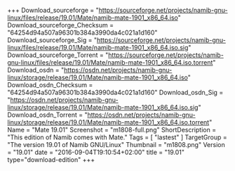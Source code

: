 +++
Download_sourceforge = "https://sourceforge.net/projects/namib-gnu-linux/files/release/19.01/Mate/namib-mate-1901_x86_64.iso"
Download_sourceforge_Checksum = "64254d94a507a96301b384a3990da4c021a1d160"
Download_sourceforge_Sig = "https://sourceforge.net/projects/namib-gnu-linux/files/release/19.01/Mate/namib-mate-1901_x86_64.iso.sig"
Download_sourceforge_Torrent = "https://sourceforge.net/projects/namib-gnu-linux/files/release/19.01/Mate/namib-mate-1901_x86_64.iso.torrent"
Download_osdn = "https://osdn.net/projects/namib-gnu-linux/storage/release/19.01/Mate/namib-mate-1901_x86_64.iso"
Download_osdn_Checksum = "64254d94a507a96301b384a3990da4c021a1d160"
Download_osdn_Sig = "https://osdn.net/projects/namib-gnu-linux/storage/release/19.01/Mate/namib-mate-1901_x86_64.iso.sig"
Download_osdn_Torrent = "https://osdn.net/projects/namib-gnu-linux/storage/release/19.01/Mate/namib-mate-1901_x86_64.iso.torrent"
Name = "Mate 19.01"
Screenshot = "m1808-full.png"
ShortDescription = "This edition of Namib comes with Mate."
Tags = [ "lastest" ]
TargetGroup = "The version 19.01 of Namib GNU/Linux"
Thumbnail = "m1808.png"
Version = "19.01"
date = "2016-09-04T19:10:54+02:00"
title = "19.01"
type="download-edition"
+++
